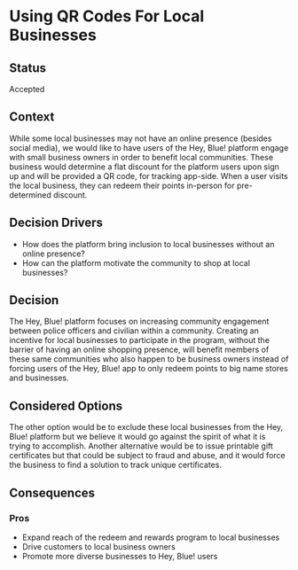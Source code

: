 # Using QR Codes For Local Businesses

## Status
Accepted

## Context
While some local businesses may not have an online presence (besides social media), we would like to have users of the Hey, Blue! platform engage with small business owners in order to benefit local communities. These business would determine a flat discount for the platform users upon sign up and will be provided a QR code, for tracking app-side. When a user visits the local business, they can redeem their points in-person for pre-determined discount.

## Decision Drivers
- How does the platform bring inclusion to local businesses without an online presence?
- How can the platform motivate the community to shop at local businesses?

## Decision
The Hey, Blue! platform focuses on increasing community engagement between police officers and civilian within a community. Creating an incentive for local businesses to participate in the program, without the barrier of having an online shopping presence, will benefit members of these same communities who also happen to be business owners instead of forcing users of the Hey, Blue! app to only redeem points to big name stores and businesses.

## Considered Options
The other option would be to exclude these local businesses from the Hey, Blue! platform but we believe it would go against the spirit of what it is trying to accomplish. Another alternative would be to issue printable gift certificates but that could be subject to fraud and abuse, and it would force the business to find a solution to track unique certificates.

## Consequences

### Pros
- Expand reach of the redeem and rewards program to local businesses
- Drive customers to local business owners
- Promote more diverse businesses to Hey, Blue! users
